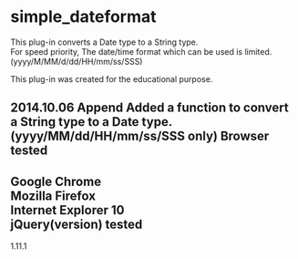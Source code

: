 simple_dateformat
==========
This plug-in converts a Date type to a String type.  
For speed priority, The date/time format which can be used is limited.  
(yyyy/M/MM/d/dd/HH/mm/ss/SSS)  
  
This plug-in was created for the educational purpose.  
  
2014.10.06 Append
Added a function to convert a String type to a Date type.
(yyyy/MM/dd/HH/mm/ss/SSS only)
Browser tested  
---------------------------------
Google Chrome  
Mozilla Firefox  
Internet Explorer 10  
jQuery(version) tested
---------------------------------
1.11.1  
